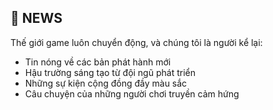 ## 📰 NEWS
Thế giới game luôn chuyển động, và chúng tôi là người kể lại:
- Tin nóng về các bản phát hành mới
- Hậu trường sáng tạo từ đội ngũ phát triển
- Những sự kiện cộng đồng đầy màu sắc
- Câu chuyện của những người chơi truyền cảm hứng

